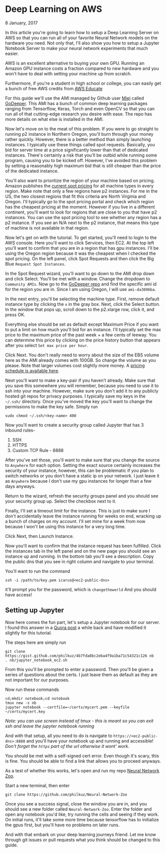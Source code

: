 # Deep Learning on AWS
8 January, 2017

In this article you're going to learn how to setup a Deep Learning Server on AWS so that you can run all of your favorite Neural Network models on the hardware you need. Not only that, I'll also show you how to setup a Jupyter Notebook Server to make your neural network experiments that much easier.

AWS is an excellent alternative to buying your own GPU. Running an Amazon GPU instance costs a fraction compared to new hardware and you won't have to deal with setting your machine up from scratch.

Furthermore, if you're a student in high school or college, you can easily get a bunch of free AWS credits from [AWS Educate](http://www.awseducate.com/)

For this guide we'll use the AMI managed by Github user [Miej](https://github.com/Miej) called [GoDeeper](https://github.com/Miej/GoDeeper). This AMI has a bunch of common deep learning packages ranging from Tensorflow, Keras, Torch and even OpenCV so that you can run all of that cutting-edge research you desire with ease. The repo has more details on what else is installed in the AMI.

Now let's move on to the meat of this problem. If you were to go straight to running p2 instance in Northern Oregon, you'll burn through your money rather quickly. However, there is a better method than simply launching instances. I typically use these things called spot requests. Basically, you bid for server time at a price significantly lower than that of dedicated instances. There's certainly a risk that you'll be outbid while running some program, causing you to be kicked off. However, I've avoided this problem by setting a reasonably high maximum bid that is still cheaper than the price of the dedicated instance.

You'll also want to prioritize the region of your machine based on pricing.
Amazon publishes the [current spot pricing](https://aws.amazon.com/ec2/spot/pricing/) for all machine types in every region. Make note that only a few regions have p2 instances. For me in the US, the two closest regions that fit this criteria are North Virginia and Oregon. I'll typically go to the spot pricing portal and check which region has the cheapest pricing at the moment. However if you live in a different continent, you'll want to look for regions that are close to you that have p2 instances. You can use the spot pricing tool to see whether any region has a p2 instance. If you see an N/A next to the p2 instance, that means this type of machine is not available in that region.

Now let's get on with the tutorial. To get started, you'll need to login to the AWS console. Here you'll want to click Services, then EC2. At the top left you'll want to confirm that you are in a region that has gpu instances. I'll be using the Oregon region because it was the cheapest when I checked the spot pricing. On the left panel, click Spot Requests and then click the Big Blue `Request Spot Instances`.

In the Spot Request wizard, you'll want to go down to the AMI drop down and click Select. You'll be met with a window. Change the dropdown to `Community AMIs`. Now go to the [GoDeeper repo](https://github.com/Miej/GoDeeper) and find the specific ami id for the region you are in. Since I am using Oregon, I will use `ami-da3096ba`.

In the next entry, you'll be selecting the machine type. First, remove default instance type by clicking the `x` in the gray box. Next, click the Select button. In the window that pops up, scroll down to the p2.xlarge row, click it, and press OK.

Everything else should be set as default except Maximum Price if you want to put a limit on how much you'll bid for an instance. I'll typically set the max price to the maximum price of the past week + a few cents of leeway. You can determine this price by clicking on the price history button that appears after you select `Set max price per hour`.

Click Next. You don't really need to worry about the size of the EBS volume here as the AMI already comes with 100GB. So change the volume as you please. Note that larger volumes cost slightly more money. A [pricing schedule is available here](https://aws.amazon.com/ebs/pricing/).

Next you'll want to make a key-pair if you haven't already. Make sure that you save this somewhere you will remember, because you need to use it to ssh into your machine. However, make sure you don't add it to any publicly hosted git repos for privacy purposes. I typically save my keys in the `~/.ssh/` directory. Once you've moved the key you'll want to change the permissions to make the key safe. Simply run
```
sudo chmod ~/.ssh/<key-name> 400
```

Now you'll want to create a security group called Jupyter that has 3 inbound rules-
1. SSH
2. HTTPS
3. Custom TCP Rule - 8888

After you've set those, you'll want to make sure that you change the source to `Anywhere` for each option. Setting the exact source certainly increases the security of your instance, however, this can be problematic if you plan to switch networks or you don't have a static ip on your network. I just leave it as `Anywhere` because I don't use my gpu instances for longer than a few days anyways.

Return to the wizard, refresh the security groups panel and you should see your security group up. Select the checkbox next to it.

Finally, I'll set a timeout limit for the instance. This is just to make sure I don't accidentally leave the instance running for weeks on end, wracking up a bunch of charges on my account. I'll set mine for a week from now because I won't be using this instance for a very long time.

Click Next, then Launch Instance.

Now you'll want to confirm that the instance request has been fulfilled. Click the instances tab in the left panel and on the new page you should see an instance up and running. In the bottom tab you'll see a description. Copy the public dns that you see in right column and navigate to your terminal.

You'll want to run the command
```
ssh -i /path/to/key.pem icarus@<ec2-public-dns>
```
it'll prompt you for the password, which is `changetheworld`
And you should have access!

## Setting up Jupyter
Now here comes the fun part, let's setup a Jupyter notebook for our server. I found this answer in a [Quora post](https://www.quora.com/How-do-I-create-Jupyter-notebook-on-AWS) a while back and have modified it slightly for this tutorial.

The steps here are simply run
```
git clone https://gist.github.com/philkuz/4b7fda8bc2eba4f9a1ba71c54321c126 nb
. nb/jupyter_notebook_ec2.sh
```
From this you'll be prompted to enter a password. Then you'll be given a series of questions about the certs. I just leave them as default as they are not important for our purposes.

Now run these commands
```
cd;mkdir notebook;cd notebook
tmux new -s nb
jupyter notebook --certfile=~/certs/mycert.pem --keyfile ~/certs/mycert.key
```
*Note: you can use screen instead of tmux - this is meant so you can exit ssh and leave the jupyter notebook running*

And with that setup, all you need to do is navigate to ```https://<ec2-public-dns>:8888``` and you'll have your notebook up and running and accessible! *Don't forget the `https` part of the url otherwise it wont' work*.

You should be met with a self-signed cert error. Even though it's scary, this is fine. You should be able to find a link that allows you to proceed anyways.

As a test of whether this works, let's open and run my repo [Neural Network Zoo](https://github.com/philkuz/Neural-Network-Zoo).

Start a new terminal, then enter
```
git clone https://github.com/philkuz/Neural-Network-Zoo
```
Once you see a success signal, close the window you are in, and you should see a new folder called `Neural-Network-Zoo`. Enter the folder and open any notebook you'd like, try running the cells and seeing if they work. On initial runs, it'll take some more time because tensorflow has to initialize the gpus first, but you'll have no problems on later runs.

And with that embark on your deep learning journeys friend. Let me know through git issues or pull requests what you think should be changed to this guide. 

